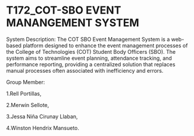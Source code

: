 # T172_COT-SBO EVENT MANANGEMENT SYSTEM

System Description: The COT SBO Event Management System is a web-based platform designed to enhance the event management processes of the College of Technologies (COT) Student Body Officers (SBO). The system aims to streamline event planning, attendance tracking, and performance reporting, providing a centralized solution that replaces manual processes often associated with inefficiency and errors.

Group Member:

1.Rell Portillas,

2.Merwin Sellote,

3.Jessa Niña Cirunay Llaban,

4.Winston Hendrix Mansueto.
